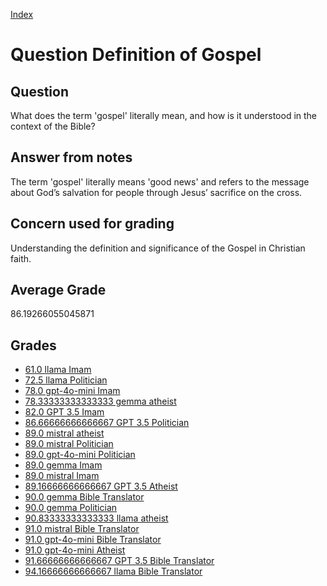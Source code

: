 
[Index](../../index.md)
# Question Definition of Gospel
## Question
What does the term 'gospel' literally mean, and how is it understood in the context of the Bible?

## Answer from notes
The term 'gospel' literally means 'good news' and refers to the message about God’s salvation for people through Jesus’ sacrifice on the cross.

## Concern used for grading
Understanding the definition and significance of the Gospel in Christian faith.

## Average Grade
86.19266055045871

## Grades
 * [61.0 llama Imam](../answers/llama_Imam/Definition_of_Gospel.md)
 * [72.5 llama Politician](../answers/llama_Politician/Definition_of_Gospel.md)
 * [78.0 gpt-4o-mini Imam](../answers/gpt-4o-mini_Imam/Definition_of_Gospel.md)
 * [78.33333333333333 gemma atheist](../answers/gemma_atheist/Definition_of_Gospel.md)
 * [82.0 GPT 3.5 Imam](../answers/GPT_3.5_Imam/Definition_of_Gospel.md)
 * [86.66666666666667 GPT 3.5 Politician](../answers/GPT_3.5_Politician/Definition_of_Gospel.md)
 * [89.0 mistral atheist](../answers/mistral_atheist/Definition_of_Gospel.md)
 * [89.0 mistral Politician](../answers/mistral_Politician/Definition_of_Gospel.md)
 * [89.0 gpt-4o-mini Politician](../answers/gpt-4o-mini_Politician/Definition_of_Gospel.md)
 * [89.0 gemma Imam](../answers/gemma_Imam/Definition_of_Gospel.md)
 * [89.0 mistral Imam](../answers/mistral_Imam/Definition_of_Gospel.md)
 * [89.16666666666667 GPT 3.5 Atheist](../answers/GPT_3.5_Atheist/Definition_of_Gospel.md)
 * [90.0 gemma Bible Translator](../answers/gemma_Bible_Translator/Definition_of_Gospel.md)
 * [90.0 gemma Politician](../answers/gemma_Politician/Definition_of_Gospel.md)
 * [90.83333333333333 llama atheist](../answers/llama_atheist/Definition_of_Gospel.md)
 * [91.0 mistral Bible Translator](../answers/mistral_Bible_Translator/Definition_of_Gospel.md)
 * [91.0 gpt-4o-mini Bible Translator](../answers/gpt-4o-mini_Bible_Translator/Definition_of_Gospel.md)
 * [91.0 gpt-4o-mini Atheist](../answers/gpt-4o-mini_Atheist/Definition_of_Gospel.md)
 * [91.66666666666667 GPT 3.5 Bible Translator](../answers/GPT_3.5_Bible_Translator/Definition_of_Gospel.md)
 * [94.16666666666667 llama Bible Translator](../answers/llama_Bible_Translator/Definition_of_Gospel.md)
